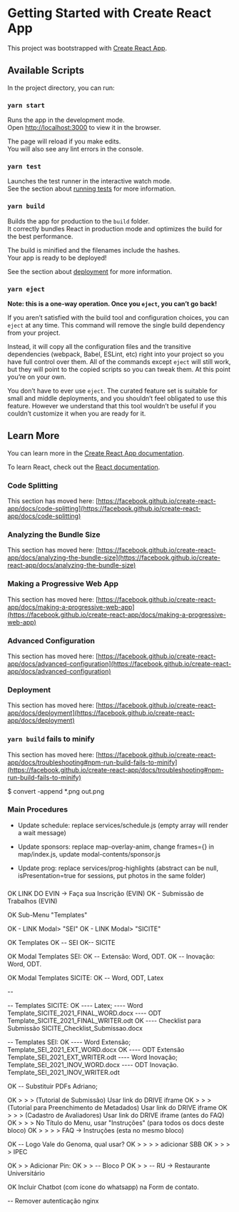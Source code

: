 # Getting Started with Create React App

This project was bootstrapped with [Create React App](https://github.com/facebook/create-react-app).

## Available Scripts

In the project directory, you can run:

### `yarn start`

Runs the app in the development mode.\
Open [http://localhost:3000](http://localhost:3000) to view it in the browser.

The page will reload if you make edits.\
You will also see any lint errors in the console.

### `yarn test`

Launches the test runner in the interactive watch mode.\
See the section about [running tests](https://facebook.github.io/create-react-app/docs/running-tests) for more information.

### `yarn build`

Builds the app for production to the `build` folder.\
It correctly bundles React in production mode and optimizes the build for the best performance.

The build is minified and the filenames include the hashes.\
Your app is ready to be deployed!

See the section about [deployment](https://facebook.github.io/create-react-app/docs/deployment) for more information.

### `yarn eject`

**Note: this is a one-way operation. Once you `eject`, you can’t go back!**

If you aren’t satisfied with the build tool and configuration choices, you can `eject` at any time. This command will remove the single build dependency from your project.

Instead, it will copy all the configuration files and the transitive dependencies (webpack, Babel, ESLint, etc) right into your project so you have full control over them. All of the commands except `eject` will still work, but they will point to the copied scripts so you can tweak them. At this point you’re on your own.

You don’t have to ever use `eject`. The curated feature set is suitable for small and middle deployments, and you shouldn’t feel obligated to use this feature. However we understand that this tool wouldn’t be useful if you couldn’t customize it when you are ready for it.

## Learn More

You can learn more in the [Create React App documentation](https://facebook.github.io/create-react-app/docs/getting-started).

To learn React, check out the [React documentation](https://reactjs.org/).

### Code Splitting

This section has moved here: [https://facebook.github.io/create-react-app/docs/code-splitting](https://facebook.github.io/create-react-app/docs/code-splitting)

### Analyzing the Bundle Size

This section has moved here: [https://facebook.github.io/create-react-app/docs/analyzing-the-bundle-size](https://facebook.github.io/create-react-app/docs/analyzing-the-bundle-size)

### Making a Progressive Web App

This section has moved here: [https://facebook.github.io/create-react-app/docs/making-a-progressive-web-app](https://facebook.github.io/create-react-app/docs/making-a-progressive-web-app)

### Advanced Configuration

This section has moved here: [https://facebook.github.io/create-react-app/docs/advanced-configuration](https://facebook.github.io/create-react-app/docs/advanced-configuration)

### Deployment

This section has moved here: [https://facebook.github.io/create-react-app/docs/deployment](https://facebook.github.io/create-react-app/docs/deployment)

### `yarn build` fails to minify

This section has moved here: [https://facebook.github.io/create-react-app/docs/troubleshooting#npm-run-build-fails-to-minify](https://facebook.github.io/create-react-app/docs/troubleshooting#npm-run-build-fails-to-minify)

$ convert -append \*.png out.png

### Main Procedures

- Update schedule: replace services/schedule.js (empty array will render a wait message)

- Update sponsors: replace map-overlay-anim, change frames={} in map/index.js, update modal-contents/sponsor.js

- Update prog: replace services/prog-highlights (abstract can be null, isPresentation=true for sessions, put photos in the same folder)

###

OK LINK DO EVIN -> Faça sua Inscrição (EVIN)
OK - Submissão de Trabalhos (EVIN)

OK Sub-Menu "Templates"

OK - LINK Modal> "SEI"
OK - LINK Modal> "SICITE"

OK Templates
OK -- SEI
OK-- SICITE

OK Modal Templates SEI:
OK -- Extensão: Word, ODT.
OK -- Inovação: Word, ODT.

OK Modal Templates SICITE:
OK -- Word, ODT, Latex

-- 


-- Templates SICITE:
OK ---- Latex;
---- Word	Template_SICITE_2021_FINAL_WORD.docx
---- ODT	Template_SICITE_2021_FINAL_WRITER.odt
OK ---- Checklist para Submissão	SICITE_Checklist_Submissao.docx

-- Templates SEI:
OK ---- Word Extensão;		Template_SEI_2021_EXT_WORD.docx
OK ---- ODT Extensão		Template_SEI_2021_EXT_WRITER.odt
---- Word Inovação;		Template_SEI_2021_INOV_WORD.docx
---- ODT Inovação.		Template_SEI_2021_INOV_WRITER.odt

OK -- Substituir PDFs Adriano;

OK > > > (Tutorial de Submissão) Usar link do DRIVE iframe
OK > > > (Tutorial para Preenchimento de Metadados) Usar link do DRIVE iframe
OK > > > (Cadastro de Avaliadores) Usar link do DRIVE iframe (antes do FAQ)
OK > > > No Título do Menu, usar "Instruções" (para todos os docs deste bloco)
OK > > > > FAQ -> Instruções (esta no mesmo bloco)

OK -- Logo Vale do Genoma, qual usar?
OK > > > > adicionar SBB
OK > > > > IPEC

OK > > Adicionar Pin:
OK > > -- Bloco P
OK > > -- RU -> Restaurante Universitário

OK Incluir Chatbot (com ícone do whatsapp) na Form de contato.

-- Remover autenticação nginx
